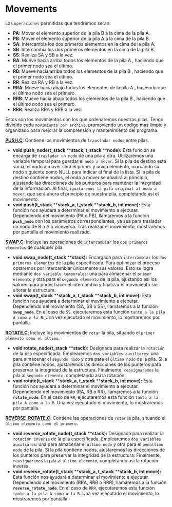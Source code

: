 # Movements

Las `operaciones` permitidas que tendremos seran:

- **PA**: Mover el elemento superior de la pila B a la cima de la pila A.
- **PB**: Mover el elemento superior de la pila A a la cima de la pila B.
- **SA**: Intercambia los dos primeros elementos en la cima de la pila A.
- **SB**: Intercambia los dos primeros elementos en la cima de la pila B.
- **SS**: Realiza SA y SB a la vez.
- **RA**: Mueve hacia arriba todos los elementos de la pila A , haciendo que el primer nodo sea el ultimo.
- **RB**: Mueve hacia arriba todos los elementos de la pila B , haciendo que el primer nodo sea el ultimo.
- **RR**: Realiza RA y RB a la vez.
- **RRA**: Mueve hacia abajo todos los elementos de la pila A , haciendo que el último nodo sea el primero.
- **RRB**: Mueve hacia abajo todos los elementos de la pila B , haciendo que el último nodo sea el primero.
- **RRR**: Realiza RRA y RRB a la vez.

Estos son los movimientos con los que ordenaremos nuestras pilas. Tengo dividido cada `movimiento por archivo`, promoviendo un codigo mas limpio y organizado para mejorar la comprension y mantenimiento del programa.

**[PUSH.C](https://github.com/MiMendiola/Push_swap/blob/main/src/movements/push.c)**: Contiene los movimientos de `transladar nodos` entre pilas.

- **void push_node(t_stack** ****stack, t_stack** ****node):** Esta función se encarga de `trasladar un nodo` de una pila a otra. Utilizaremos una variable temporal para guardar el `nodo a mover`. Si la pila de destino está vacía, el nodo a mover será el primer y único elemento, marcando su nodo siguiente como NULL para indicar el final de la lista. Si la pila de destino contiene nodos, el nodo a mover se añadirá al principio, ajustando las direcciones de los punteros para mantener la integridad de la información. Al final, `igualaremos la pila original al nodo a mover`, que será ahora el principio de nuestra pila, completando así el movimiento.
- **void	push(t_stack** ****stack_a, t_stack** ****stack_b, int move):** Esta función nos ayudará a determinar el movimiento a ejecutar. Dependiendo del movimiento (PA o PB), llamaremos a la función **`push_node`** con los parámetros correspondientes, ya sea para trasladar un nodo de B a A o viceversa. Tras realizar el movimiento, mostraremos por pantalla el movimiento realizado.

**[SWAP.C](https://github.com/MiMendiola/Push_swap/blob/main/src/movements/swap.c)**: Incluye las operaciones de `intercambiar` los `dos primeros elementos` de cualquier pila.

- **void	swap_node(t_stack** ****stack):** Encargada para `intercambiar` los `dos primeros elementos` de la pila especificada. Para optimizar el proceso optaremos por intercambiar únicamente sus valores. Esto se logra mediante `dos variable temporales`: una para almacenar el `primer elemento` y otra para el `segundo elemento` de la pila, ajustando asi los valores para poder hacer el intercambio y finalizar el movimiento sin alterar la estructura.
- **void	swap(t_stack** ****stack_a, t_stack** ****stack_b, int move):** Esta función nos ayudará a determinar el movimiento a ejecutar. Dependiendo del movimiento (SA, SB o SS), llamaremos a la función **`swap_node`**. En el caso de `SS`, ejecutaremos esta función `tanto a la pila A como a la B`. Una vez ejecutado el movimiento,  lo mostraremos por pantalla.

**[ROTATE.C](https://github.com/MiMendiola/Push_swap/blob/main/src/movements/rotate.c)**: Incluye los movimientos de `rotar` la pila, situando el `primer elemento como el último`.

- **void	rotate_node(t_stack** ****stack):** Designada para realizar la `rotación` de la pila especificada. Emplearemos `dos variables auxiliares`: una para almacenar el `segundo nodo` y otra para el `último nodo` de la pila. Si la pila contiene nodos, ajustaremos las direcciones de los punteros para preservar la integridad de la estructura. Finalmente, `reasignaremos` la pila al `segundo elemento`, completando así la rotación.
- **void	rotate(t_stack** ****stack_a, t_stack** ****stack_b, int move):** Esta función nos ayudará a determinar el movimiento a ejecutar. Dependiendo del movimiento (RA, RB o RR), llamaremos a la función **`rotate_node`**. En el caso de `RR`, ejecutaremos esta función `tanto a la pila A como a la B`. Una vez ejecutado el movimiento,  lo mostraremos por pantalla.

**[REVERSE_ROTATE.C](https://github.com/MiMendiola/Push_swap/blob/main/src/movements/reverse_rotate.c)**: Contiene las operaciones de `rotar` la pila, situando el `último elemento como el primero`.

- **void	reverse_rotate_node(t_stack** ****stack):** Designada para realizar la `rotación inversa` de la pila especificada. Emplearemos `dos variables auxiliares`: una para almacenar el `último nodo` y otra para el `penúltimo nodo` de la pila. Si la pila contiene nodos, ajustaremos las direcciones de los punteros para preservar la integridad de la estructura. Finalmente, `reasignaremos` la pila al `último elemento`, completando así la rotación inversa.
- **void	reverse_rotate(t_stack** ****stack_a, t_stack** ****stack_b, int move):** Esta función nos ayudará a determinar el movimiento a ejecutar. Dependiendo del movimiento (RRA, RRB o RRR), llamaremos a la función **`reverse_rotate_node`**. En el caso de `RRR`, ejecutaremos esta función `tanto a la pila A como a la B`. Una vez ejecutado el movimiento,  lo mostraremos por pantalla.